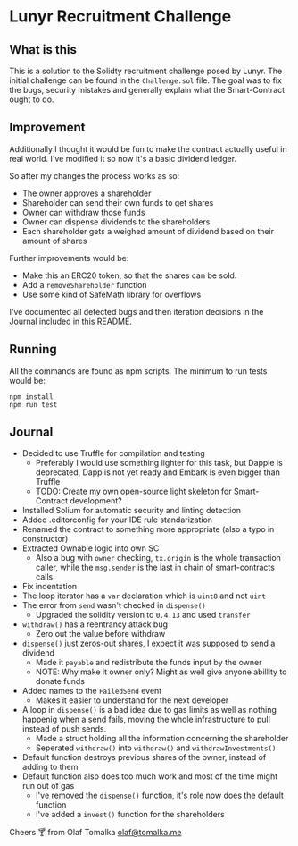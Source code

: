 # Lunyr Recruitment Challenge

## What is this
This is a solution to the Solidty recruitment challenge posed by Lunyr.
The initial challenge can be found in the `Challenge.sol` file.
The goal was to fix the bugs, security mistakes and generally explain what the Smart-Contract ought to do.

## Improvement
Additionally I thought it would be fun to make the contract actually useful in real world.
I've modified it so now it's a basic dividend ledger.

So after my changes the process works as so:
* The owner approves a shareholder
* Shareholder can send their own funds to get shares
* Owner can withdraw those funds
* Owner can dispense dividends to the shareholders
* Each shareholder gets a weighed amount of dividend based on their amount of shares

Further improvements would be:
* Make this an ERC20 token, so that the shares can be sold.
* Add a `removeShareholder` function
* Use some kind of SafeMath library for overflows

I've documented all detected bugs and then iteration decisions in the Journal included in this README.

## Running
All the commands are found as npm scripts. The minimum to run tests would be:

    npm install
    npm run test

## Journal
* Decided to use Truffle for compilation and testing
  * Preferably I would use something lighter for this task,
    but Dapple is deprecated, Dapp is not yet ready and Embark
    is even bigger than Truffle
  * TODO: Create my own open-source light skeleton for Smart-Contract
    development?
* Installed Solium for automatic security and linting detection
* Added .editorconfig for your IDE rule standarization
* Renamed the contract to something more appropriate (also a typo in constructor)
* Extracted Ownable logic into own SC
  * Also a bug with `owner` checking, `tx.origin` is the whole transaction caller, while
    the `msg.sender` is the last in chain of smart-contracts calls
* Fix indentation
* The loop iterator has a `var` declaration which is `uint8` and not `uint`
* The error from `send` wasn't checked in `dispense()`
  * Upgraded the solidity version to `0.4.13` and used `transfer`
* `withdraw()` has a reentrancy attack bug
  * Zero out the value before withdraw
* `dispense()` just zeros-out shares, I expect it was supposed to send a dividend
  * Made it `payable` and redistribute the funds input by the owner
  * NOTE: Why make it owner only? Might as well give anyone abillity to donate funds
* Added names to the `FailedSend` event
  * Makes it easier to understand for the next developer
* A loop in `dispense()` is a bad idea due to gas limits as well as nothing happenig when
  a send fails, moving the whole infrastructure to pull instead of push sends.
  * Made a struct holding all the information concerning the shareholder
  * Seperated `withdraw()` into `withdraw()` and `withdrawInvestments()`
* Default function destroys previous shares of the owner, instead of adding to them
* Default function also does too much work and most of the time might run out of gas
  * I've removed the `dispense()` function, it's role now does the default function
  * I've added a `invest()` function for the shareholders

Cheers 🍸 from Olaf Tomalka <olaf@tomalka.me>
